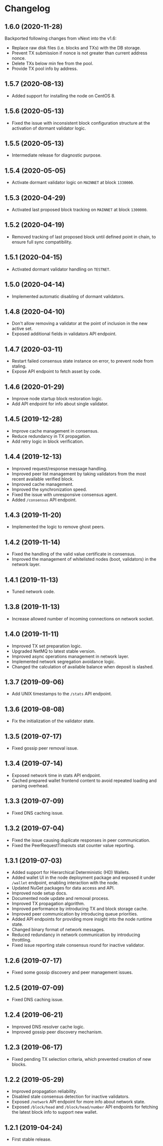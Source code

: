 # Changelog


## 1.6.0 (2020-11-28)

Backported following changes from vNext into the v1.6:

- Replace raw disk files (i.e. blocks and TXs) with the DB storage.
- Prevent TX submission if nonce is not greater than current address nonce.
- Delete TXs below min fee from the pool.
- Provide TX pool info by address.


## 1.5.7 (2020-08-13)

- Added support for installing the node on CentOS 8.


## 1.5.6 (2020-05-13)

- Fixed the issue with inconsistent block configuration structure at the activation of dormant validator logic.


## 1.5.5 (2020-05-13)

- Intermediate release for diagnostic purpose.


## 1.5.4 (2020-05-05)

- Activate dormant validator logic on `MAINNET` at block `1330000`.


## 1.5.3 (2020-04-29)

- Activated last proposed block tracking on `MAINNET` at block `1300000`.


## 1.5.2 (2020-04-19)

- Removed tracking of last proposed block until defined point in chain, to ensure full sync compatibility.


## 1.5.1 (2020-04-15)

- Activated dormant validator handling on `TESTNET`.


## 1.5.0 (2020-04-14)

- Implemented automatic disabling of dormant validators.


## 1.4.8 (2020-04-10)

- Don't allow removing a validator at the point of inclusion in the new active set.
- Exposed additional fields in validators API endpoint.


## 1.4.7 (2020-03-11)

- Restart failed consensus state instance on error, to prevent node from staling.
- Expose API endpoint to fetch asset by code.


## 1.4.6 (2020-01-29)

- Improve node startup block restoration logic.
- Add API endpoint for info about single validator.


## 1.4.5 (2019-12-28)

- Improve cache management in consensus.
- Reduce redundancy in TX propagation.
- Add retry logic in block verification.


## 1.4.4 (2019-12-13)

- Improved request/response message handling.
- Improved peer list management by taking validators from the most recent available verified block.
- Improved cache management.
- Improved the synchronization speed.
- Fixed the issue with unresponsive consensus agent.
- Added `/consensus` API endpoint.


## 1.4.3 (2019-11-20)

- Implemented the logic to remove ghost peers.


## 1.4.2 (2019-11-14)

- Fixed the handling of the valid value certificate in consensus.
- Improved the management of whitelisted nodes (boot, validators) in the network layer.


## 1.4.1 (2019-11-13)

- Tuned network code.


## 1.3.8 (2019-11-13)

- Increase allowed number of incoming connections on network socket.


## 1.4.0 (2019-11-11)

- Improved TX set preparation logic.
- Upgraded NetMQ to latest stable version.
- Improved async operations management in network layer.
- Implemented network segregation avoidance logic.
- Changed the calculation of available balance when deposit is slashed.


## 1.3.7 (2019-09-06)

- Add UNIX timestamps to the `/stats` API endpoint.


## 1.3.6 (2019-08-08)

- Fix the initialization of the validator state.


## 1.3.5 (2019-07-17)

- Fixed gossip peer removal issue.


## 1.3.4 (2019-07-14)

- Exposed network time in stats API endpoint.
- Cached prepared wallet frontend content to avoid repeated loading and parsing overhead.


## 1.3.3 (2019-07-09)

- Fixed DNS caching issue.


## 1.3.2 (2019-07-04)

- Fixed the issue causing duplicate responses in peer communication.
- Fixed the PeerRequestTimeouts stat counter value reporting.


## 1.3.1 (2019-07-03)

- Added support for Hierarchical Deterministic (HD) Wallets.
- Added wallet UI in the node deployment package and exposed it under `/wallet` endpoint, enabling interaction with the node.
- Updated NuGet packages for data access and API.
- Improved node setup docs.
- Documented node update and removal process.
- Improved TX propagation algorithm.
- Improved performance by introducing TX and block storage cache.
- Improved peer communication by introducing queue priorities.
- Added API endpoints for providing more insight into the node runtime state.
- Changed binary format of network messages.
- Reduced redundancy in network communication by introducing throttling.
- Fixed issue reporting stale consensus round for inactive validator.


## 1.2.6 (2019-07-17)

- Fixed some gossip discovery and peer management issues.


## 1.2.5 (2019-07-09)

- Fixed DNS caching issue.


## 1.2.4 (2019-06-21)

- Improved DNS resolver cache logic.
- Improved gossip peer discovery mechanism.


## 1.2.3 (2019-06-17)

- Fixed pending TX selection criteria, which prevented creation of new blocks.


## 1.2.2 (2019-05-29)

- Improved propagation reliability.
- Disabled stale consensus detection for inactive validators.
- Exposed `/network` API endpoint for more info about network state.
- Exposed `/block/head` and `/block/head/number` API endpoints for fetching the latest block info to support new wallet.


## 1.2.1 (2019-04-24)

- First stable release.
